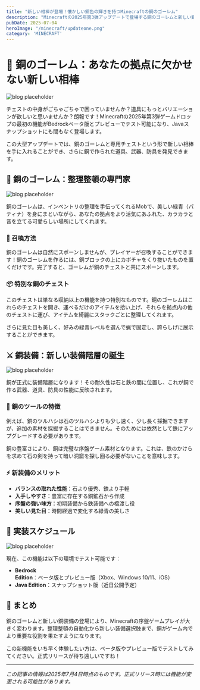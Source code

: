 ```yaml
---
title: "新しい相棒が登場！懐かしい銅色の輝きを持つMinecraftの銅のゴーレム"
description: "Minecraftの2025年第3弾アップデートで登場する銅のゴーレムと新しい銅装備について詳しく解説。整理整頓の頼もしい助手から新たな装備階層まで、銅の新たな活用法をご紹介します。"
pubDate: 2025-07-04
heroImage: "/minecraft/updateone.png"
category: 'MINECRAFT'
---
```


# 🤖 銅のゴーレム：あなたの拠点に欠かせない新しい相棒

![blog placeholder](/minecraft/updatetwo.png)

チェストの中身がごちゃごちゃで困っていませんか？道具にもっとバリエーションが欲しいと思いませんか？朗報です！Minecraftの2025年第3弾ゲームドロップの最初の機能がBedrockベータ版とプレビューでテスト可能になり、Javaスナップショットにも間もなく登場します。

この大型アップデートでは、銅のゴーレムと専用チェストという形で新しい相棒を手に入れることができ、さらに銅で作られた道具、武器、防具を発見できます。

## 💎 銅のゴーレム：整理整頓の専門家

![blog placeholder](/minecraft/updateone.png)

銅のゴーレムは、インベントリの整理を手伝ってくれるMobで、美しい緑青（パティナ）を身にまといながら、あなたの拠点をより活気にあふれた、カラカラと音を立てる可愛らしい場所にしてくれます。

### 🎃 召喚方法

銅のゴーレムは自然にスポーンしませんが、プレイヤーが召喚することができます！銅のゴーレムを作るには、銅ブロックの上にカボチャをくり抜いたものを置くだけです。完了すると、ゴーレムが銅のチェストと共にスポーンします。

### 📦 特別な銅のチェスト

このチェストは単なる収納以上の機能を持つ特別なものです。銅のゴーレムはこれらのチェストを開き、運べるだけのアイテムを拾い上げ、それらを拠点内の他のチェストに運び、アイテムを綺麗にスタックごとに整理してくれます。

さらに見た目も美しく、好みの緑青レベルを選んで蝋で固定し、誇らしげに展示することができます。

## ⚔️ 銅装備：新しい装備階層の誕生

![blog placeholder](/minecraft/updatethree.png)

銅が正式に装備階層になります！その耐久性は石と鉄の間に位置し、これが銅で作る武器、道具、防具の性能に反映されます。

### 🔨 銅のツールの特徴

例えば、銅のツルハシは石のツルハシよりも少し速く、少し長く採掘できますが、追加の素材を採掘することはできません。そのためには依然として鉄にアップグレードする必要があります。

銅の豊富さにより、銅は完璧な序盤ゲーム素材となります。これは、鉄のかけらを求めて石の剣を持って暗い洞窟を探し回る必要がないことを意味します。

### ⚡ 新装備のメリット

- **バランスの取れた性能**：石より優秀、鉄より手軽
- **入手しやすさ**：豊富に存在する銅鉱石から作成
- **序盤の強い味方**：初期装備から鉄装備への橋渡し役
- **美しい見た目**：時間経過で変化する緑青の美しさ

## 🌟 実装スケジュール

![blog placeholder](/minecraft/updatefor.png)

現在、この機能は以下の環境でテスト可能です：

- **Bedrock Edition**：ベータ版とプレビュー版（Xbox、Windows 10/11、iOS）
- **Java Edition**：スナップショット版（近日公開予定）

## 🎯 まとめ

銅のゴーレムと新しい銅装備の登場により、Minecraftの序盤ゲームプレイが大きく変わります。整理整頓の自動化から新しい装備選択肢まで、銅がゲーム内でより重要な役割を果たすようになります。

この新機能をいち早く体験したい方は、ベータ版やプレビュー版でテストしてみてください。正式リリースが待ち遠しいですね！

---

*この記事の情報は2025年7月4日時点のものです。正式リリース時には機能が変更される可能性があります。*